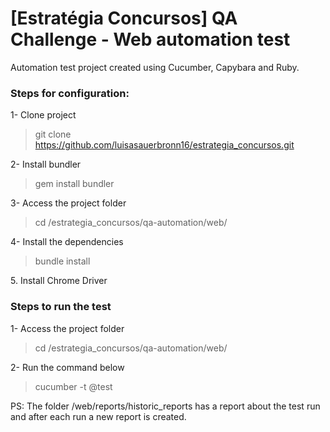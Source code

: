 # [Estratégia Concursos] QA Challenge - Web automation test

 Automation test project created using Cucumber, Capybara and Ruby.

### Steps for configuration:

<p>1- Clone project</p>

> git clone https://github.com/luisasauerbronn16/estrategia_concursos.git

<p>2- Install bundler </p>

> gem install bundler

<p>3- Access the project folder</p>

> cd /estrategia_concursos/qa-automation/web/

<p>4- Install the dependencies </p>

>bundle install

<p>5. Install Chrome Driver </p>


### Steps to run the test

<p>1- Access the project folder</p>

> cd /estrategia_concursos/qa-automation/web/

<p>2- Run the command below</p>

> cucumber -t @test

PS: The folder /web/reports/historic_reports has a report about the test run and after each run a new report is created.